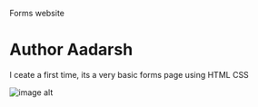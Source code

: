 Forms website
<h1>Author Aadarsh</h1>
<p> I ceate a first time, its a very basic forms page using HTML CSS </p>

![image alt](https://github.com/Aadarshkumarsingh8084/form/blob/dfa83c014043a5c620ca77c6bb43798570971f63/Screenshot%202025-03-23%20093313.png)







